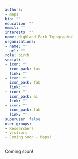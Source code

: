 ```yaml
---
authors:
- maps
bio: ""
education: ""
email: ""
interests: ""
name: Highland Park Topographic
organizations:
- name: ""
  url: ""
role: birch
social:
- icon: ""
  icon_pack: fas
  link: ""
- icon: ""
  icon_pack: fab
  link: ""
- icon: ""
  icon_pack: ai
  link: ""
- icon: ""
  icon_pack: fab
  link: ""
superuser: false
user_groups:
- Researchers
- Visitors
- Coming Soon - Maps!
---
```

Coming soon!
